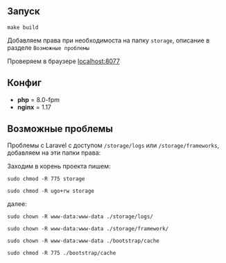 
## Запуск

`make build`

Добавляем права при необходимоста на папку `storage`, описание в разделе `Возможные проблемы`

Проверяем в браузере [localhost:8077](http://localhost:8077/)


## Конфиг
* **php** = 8.0-fpm 
* **nginx** = 1.17


## Возможные проблемы

Проблемы с Laravel с доступом `/storage/logs` или `/storage/frameworks`, добавляем на эти папки права:

Заходим в корень проекта пишем:

`sudo chmod -R 775 storage`

`sudo chmod -R ugo+rw storage`

далее:

`sudo chown -R www-data:www-data ./storage/logs/`

`sudo chown -R www-data:www-data ./storage/framework/`

`sudo chown -R www-data:www-data ./bootstrap/cache`

`sudo chmod -R 775 ./bootstrap/cache`

